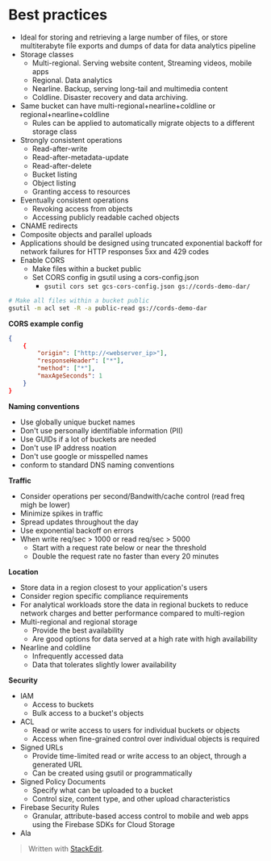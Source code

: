 
# Best practices
- Ideal for storing and retrieving a large number of files, or store multiterabyte file exports and dumps of data for data analytics pipeline
- Storage classes
	- Multi-regional. Serving website content, Streaming videos, mobile apps
	- Regional. Data analytics
	- Nearline. Backup, serving long-tail and multimedia content
	- Coldline. Disaster recovery and data archiving. 
- Same bucket can have multi-regional+nearline+coldline or regional+nearline+coldline 
	- Rules can be applied to automatically migrate objects to a different storage class
- Strongly consistent operations
	- Read-after-write
	- Read-after-metadata-update
	- Read-after-delete
	- Bucket listing
	- Object listing
	- Granting access to resources
- Eventually consistent operations
	- Revoking access from objects
	- Accessing publicly readable cached objects
- CNAME redirects
- Composite objects and parallel uploads
- Applications should be designed using truncated exponential backoff for network failures for HTTP responses 5xx and 429 codes
- Enable CORS
	- Make files within a bucket public
	- Set CORS config in gsutil using a cors-config.json
		- `gsutil cors set gcs-cors-config.json gs://cords-demo-dar/`

```bash
# Make all files within a bucket public
gsutil -m acl set -R -a public-read gs://cords-demo-dar
```
**CORS example config**
```json
{
	{
		"origin": ["http://<webserver_ip>"],
		"responseHeader": ["*"],
		"method": ["*"],
		"maxAgeSeconds": 1
	}
}
```

**Naming conventions**
- Use globally unique bucket names
- Don't use personally identifiable information (PII)
- Use GUIDs if a lot of buckets are needed
- Don't use IP address noation
- Don't use google or misspelled names
- conform to standard DNS naming conventions

**Traffic**
- Consider operations per second/Bandwith/cache control (read freq migh be lower)
- Minimize spikes in traffic
- Spread updates throughout the day
- Use exponential backoff on errors
- When write req/sec > 1000 or read req/sec > 5000
	- Start with a request rate below or near the threshold
	- Double the request rate no faster than every 20 minutes

**Location**
- Store data in a region closest to your application's users 
- Consider region specific compliance requirements
- For analytical workloads store the data in regional buckets to reduce network charges and better performance compared to multi-region
- Multi-regional and regional storage
	- Provide the best availability
	- Are good options for data served at a high rate with high availability
- Nearline and coldline
	- Infrequently accessed data
	- Data that tolerates slightly lower availability

**Security**
- IAM
	- Access to buckets
	- Bulk access to a bucket's objects
- ACL
	- Read or write access to users for individual buckets or objects
	- Access when fine-grained control over individual objects is required
- Signed URLs
	- Provide time-limited read or write access to an object, through a generated URL
	- Can be created using gsutil or programmatically
- Signed Policy Documents
	- Specify what can be uploaded to a bucket
	- Control size, content type, and other upload characteristics
- Firebase Security Rules
	- Granular, attribute-based access control to mobile and web apps using the Firebase SDKs for Cloud Storage
- Ala

> Written with [StackEdit](https://stackedit.io/).
<!--stackedit_data:
eyJoaXN0b3J5IjpbMTQyOTQyNTcxOSwtNjY2MTQzNzMwLC0xMj
IyMTA1Mzc3LC02MzMzNjc1OTcsMTIxNzgwMTM3MywtMTc5MDgw
MjQxNCwtOTIyMjEzNzU4LC00OTY3ODQyLDE3MjcwODYxNDMsLT
EyNDU0ODExNDksLTE3MDM1Njg4NzFdfQ==
-->